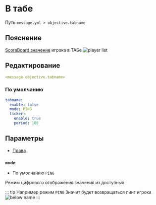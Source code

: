 # В табе
Путь `message.yml > objective.tabname`

## Пояснение
[ScoreBoard значение](https://ru.minecraft.wiki/w/%D0%A1%D0%B8%D1%81%D1%82%D0%B5%D0%BC%D0%B0_%D1%81%D1%87%D1%91%D1%82%D0%B0_%D0%B8%D0%B3%D1%80%D0%BE%D0%B2%D1%8B%D1%85_%D1%81%D0%BE%D0%B1%D1%8B%D1%82%D0%B8%D0%B9) игрока в ТАБе
![player list](/playerlist.png)

## Редактирование
```yaml
<message.objective.tabname>
```

### По умолчанию
```yaml
tabname:
  enable: false
  mode: PING
  ticker:
    enable: true
    period: 100
```

## Параметры

- [Права](/docs/permission/message/objective/tabname/)

<!--@include: @/parts/enable.md-->

### `mode`
- По умолчанию `PING`

Режим цифрового отображения значения из доступных

<!--@include: @/parts/objective.md-->

::: tip Например режим `PING`
Значит будет возвращаться пинг игрока
![below name](/belowname.png)
:::

<!--@include: @/parts/ticker.md-->